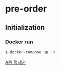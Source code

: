 # pre-order

## Initialization

### Docker run

```bash
$ docker-compose up -d
```

[API 명세서](https://documenter.getpostman.com/view/19637355/2sA2r3b73R)

